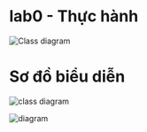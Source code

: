 # lab0 - Thực hành 
![Class diagram](https://www.planttext.com/api/plantuml/png/X9EnIiD06CVtUuflRA7q0Ph1Yaj14GG7rvYaoM5ohSsbDADqw212EpausD1154H5fnxIuKBVuvx0L_3BfTIcJJ53Sad-_zzz_-_kViIY6NApnwF09tf0IEFG3YY3T98EcGlCK_FNBdXAZ83ZVS9SWpHEywzSlcmB-t8A0OuuNE67vyWWj0sL2vbOslwHFUIKUM39B-OULF7LOL0vafzL0dWrpdjH35QExva8lexKVCR0bzyurJ9XaFcnY4oTiT6AcbY96mQwz5se1hUe4aEcgxW5syGIGgpAsuLgTTu42yLtR5E2OyJ0m0dm9mLErNp1ZJspO5GCYIAs8IwVK2VHgNKZEOPNyoGpUpAXcvxoUBj55m614WyKAkauQ-b0YTUieJL8nt86BZKxDMWfyHJNe5_lrwj6aNkoV8zMQxAg3fUv0zOoWL29Hx2LU0CVau-YBMTPEovbqYdIDhV47y3nGmSgnzgq5VGiCcFmCH_zToKTPjCssSyhbkWhSK_NsuclzsBEorcxd396uLWO9BVY6UjqIHDViWFt2m00__y30000)

# Sơ đồ biểu diễn
![class diagram](https://www.planttext.com/api/plantuml/png/Z591JiCm4Bpd5QkS6aGEN2DKLO9B9Gv1XGSOUrjPE7PhhriXr9Tnu4by0TjrJ1MeH0w9FJixEnFxw-DpuOXPyeEgAgwOSt0Njl1UGNXQs5eZFAS7wGWwY9_R_WJDCuCCCTLRoJ4GriemIWK09aIcph9A1ncuXfrdcYIzTI0rDRd3uc3sUAbfPFcjO8IFMU2_sfmfxbLeV2f-PqrnV1p3Pv5f_gM0f9PHpOQOTaLMwarXJdz12uuCVnsTdYa0R93og7ia9fLBPhBWyVmebeJ3r0wKj1dVNPYnyY_fVFwA-kpG5c4VDfEG4VeT560lyH2D9Ssuo3WAIGdduNMgD75Qka_rJGscRQ6-gdzITS2D3kcrgmeM2MqxJmrzIMjnZHOrHrSbsx4wif9-1-OGPAe5QX7kyZS0003__mC0)

![diagram](https://www.planttext.com/api/plantuml/png/X9A_IiH04CRxFCMG_buWXPn_cWC54Uu1bisQ3IQRa9t01RdAIYp4mbuvhb082dRPmYBWU-mJ-0fEScB89S4j0Zip-ytlcyct-PnhP1dcSUIaZ5-nG82xr2A3XKAHNJ8kNBXs07Z4j0Rtc6fXkTZ5cYD3QsuKeBJc3WAwt8EidrJmc-OKlrKIj3KbQxuF47szMxFvgrZL7qsYsYX8fQrUOegldRNJuHpbEbI2kfycGSY7E6TCKLqi57POAElNU5zsgbqBQgio1KMX4aSviIx91rhpg08oMZy3PkHvG7l2aC4XvmJSGptF4Z_d21SYJNI8ILPqjDGgR-NUnj0YMssBuOZsfl2Fxd0rEzb-lBNIBNasEnYPiTTk4tnhjlHec6zVZTdrY2KlO9LJP-mRcb0PEFEcF3bpeNpwYty0003__mC0)

